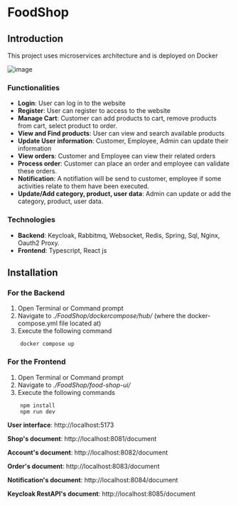 # FoodShop

## Introduction
This project uses microservices architecture and is deployed on Docker 

![image](https://github.com/Jackson22153/FoodShop/assets/96383013/1a843ec0-8c04-4023-b0eb-caae21d9b410)

### Functionalities
  - **Login**: User can log in to the website
  - **Register**: User can register to access to the website
  - **Manage Cart**: Customer can add products to cart, remove products from cart, select product to order.
  - **View and Find products**: User can view and search available products
  - **Update User information**: Customer, Employee, Admin can update their information
  - **View orders**: Customer and Employee can view their related orders 
  - **Process order**: Customer can place an order and employee can validate these orders.
  - **Notification**: A notifiation will be send to customer, employee if some activities relate to them have been executed.
  - **Update/Add category, product, user data**: Admin can update or add the category, product, user data.   
### Technologies
  - **Backend**: Keycloak, Rabbitmq, Websocket, Redis, Spring, Sql, Nginx, Oauth2 Proxy.
  - **Frontend**: Typescript, React js
## Installation
  ### For the **Backend**
  1. Open Terminal or Command prompt
  2. Navigate to *./FoodShop/dockercompose/hub/* (where the docker-compose.yml file located at)
  3. Execute the following command 
  ```
      docker compose up
  ```
  ### For the Frontend
  1. Open Terminal or Command prompt
  2. Navigate to *./FoodShop/food-shop-ui/*
  3. Execute the following commands
  ```
      npm install
      npm run dev
  ```
**User interface**: http://localhost:5173

**Shop's document**: http://localhost:8081/document

**Account's document**: http://localhost:8082/document

**Order's document**: http://localhost:8083/document

**Notification's document**: http://localhost:8084/document

**Keycloak RestAPI's document**: http://localhost:8085/document 

